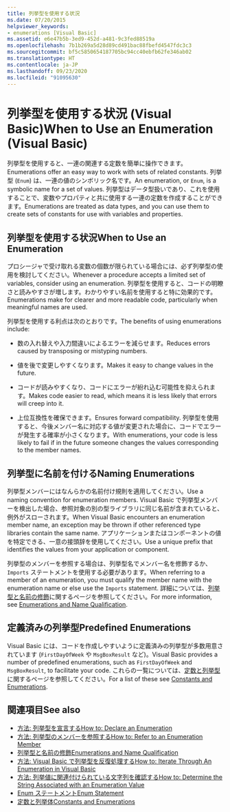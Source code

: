 ```yaml
---
title: 列挙型を使用する状況
ms.date: 07/20/2015
helpviewer_keywords:
- enumerations [Visual Basic]
ms.assetid: e6e47b5b-3ed9-452d-a481-9c3fed88519a
ms.openlocfilehash: 7b1b269a5d28d89cd491bac88fbefd4547fdc3c3
ms.sourcegitcommit: bf5c5850654187705bc94cc40ebfb62fe346ab02
ms.translationtype: HT
ms.contentlocale: ja-JP
ms.lasthandoff: 09/23/2020
ms.locfileid: "91095630"
---
```

# <a name="when-to-use-an-enumeration-visual-basic"></a><span data-ttu-id="9d1c1-102">列挙型を使用する状況 (Visual Basic)</span><span class="sxs-lookup"><span data-stu-id="9d1c1-102">When to Use an Enumeration (Visual Basic)</span></span>

<span data-ttu-id="9d1c1-103">列挙型を使用すると、一連の関連する定数を簡単に操作できます。</span><span class="sxs-lookup"><span data-stu-id="9d1c1-103">Enumerations offer an easy way to work with sets of related constants.</span></span> <span data-ttu-id="9d1c1-104">列挙型 (`Enum`) は、一連の値のシンボリック名です。</span><span class="sxs-lookup"><span data-stu-id="9d1c1-104">An enumeration, or `Enum`, is a symbolic name for a set of values.</span></span> <span data-ttu-id="9d1c1-105">列挙型はデータ型扱いであり、これを使用することで、変数やプロパティと共に使用する一連の定数を作成することができます。</span><span class="sxs-lookup"><span data-stu-id="9d1c1-105">Enumerations are treated as data types, and you can use them to create sets of constants for use with variables and properties.</span></span>  
  
## <a name="when-to-use-an-enumeration"></a><span data-ttu-id="9d1c1-106">列挙型を使用する状況</span><span class="sxs-lookup"><span data-stu-id="9d1c1-106">When to Use an Enumeration</span></span>  

 <span data-ttu-id="9d1c1-107">プロシージャで受け取れる変数の個数が限られている場合には、必ず列挙型の使用を検討してください。</span><span class="sxs-lookup"><span data-stu-id="9d1c1-107">Whenever a procedure accepts a limited set of variables, consider using an enumeration.</span></span> <span data-ttu-id="9d1c1-108">列挙型を使用すると、コードの明瞭さと読みやすさが増します。わかりやすい名前を使用すると特に効果的です。</span><span class="sxs-lookup"><span data-stu-id="9d1c1-108">Enumerations make for clearer and more readable code, particularly when meaningful names are used.</span></span>  
  
 <span data-ttu-id="9d1c1-109">列挙型を使用する利点は次のとおりです。</span><span class="sxs-lookup"><span data-stu-id="9d1c1-109">The benefits of using enumerations include:</span></span>  
  
- <span data-ttu-id="9d1c1-110">数の入れ替えや入力間違いによるエラーを減らせます。</span><span class="sxs-lookup"><span data-stu-id="9d1c1-110">Reduces errors caused by transposing or mistyping numbers.</span></span>  
  
- <span data-ttu-id="9d1c1-111">値を後で変更しやすくなります。</span><span class="sxs-lookup"><span data-stu-id="9d1c1-111">Makes it easy to change values in the future.</span></span>  
  
- <span data-ttu-id="9d1c1-112">コードが読みやすくなり、コードにエラーが紛れ込む可能性を抑えられます。</span><span class="sxs-lookup"><span data-stu-id="9d1c1-112">Makes code easier to read, which means it is less likely that errors will creep into it.</span></span>  
  
- <span data-ttu-id="9d1c1-113">上位互換性を確保できます。</span><span class="sxs-lookup"><span data-stu-id="9d1c1-113">Ensures forward compatibility.</span></span> <span data-ttu-id="9d1c1-114">列挙型を使用すると、今後メンバー名に対応する値が変更された場合に、コードでエラーが発生する確率が小さくなります。</span><span class="sxs-lookup"><span data-stu-id="9d1c1-114">With enumerations, your code is less likely to fail if in the future someone changes the values corresponding to the member names.</span></span>  
  
## <a name="naming-enumerations"></a><span data-ttu-id="9d1c1-115">列挙型に名前を付ける</span><span class="sxs-lookup"><span data-stu-id="9d1c1-115">Naming Enumerations</span></span>  

 <span data-ttu-id="9d1c1-116">列挙型メンバーにはなんらかの名前付け規則を適用してください。</span><span class="sxs-lookup"><span data-stu-id="9d1c1-116">Use a naming convention for enumeration members.</span></span> <span data-ttu-id="9d1c1-117">Visual Basic で列挙型メンバーを検出した場合、参照対象の別の型ライブラリに同じ名前が含まれていると、例外がスローされます。</span><span class="sxs-lookup"><span data-stu-id="9d1c1-117">When Visual Basic encounters an enumeration member name, an exception may be thrown if other referenced type libraries contain the same name.</span></span> <span data-ttu-id="9d1c1-118">アプリケーションまたはコンポーネントの値を特定できる、一意の接頭辞を使用してください。</span><span class="sxs-lookup"><span data-stu-id="9d1c1-118">Use a unique prefix that identifies the values from your application or component.</span></span>  
  
 <span data-ttu-id="9d1c1-119">列挙型のメンバーを参照する場合は、列挙型名でメンバー名を修飾するか、`Imports` ステートメントを使用する必要があります。</span><span class="sxs-lookup"><span data-stu-id="9d1c1-119">When referring to a member of an enumeration, you must qualify the member name with the enumeration name or else use the `Imports` statement.</span></span> <span data-ttu-id="9d1c1-120">詳細については、[列挙型と名前の修飾](enumerations-and-name-qualification.md)に関するページを参照してください。</span><span class="sxs-lookup"><span data-stu-id="9d1c1-120">For more information, see [Enumerations and Name Qualification](enumerations-and-name-qualification.md).</span></span>  
  
## <a name="predefined-enumerations"></a><span data-ttu-id="9d1c1-121">定義済みの列挙型</span><span class="sxs-lookup"><span data-stu-id="9d1c1-121">Predefined Enumerations</span></span>  

 <span data-ttu-id="9d1c1-122">Visual Basic には、コードを作成しやすいように定義済みの列挙型が多数用意されています (`FirstDayOfWeek` や `MsgBoxResult` など)。</span><span class="sxs-lookup"><span data-stu-id="9d1c1-122">Visual Basic provides a number of predefined enumerations, such as `FirstDayOfWeek` and `MsgBoxResult`, to facilitate your code.</span></span> <span data-ttu-id="9d1c1-123">これらの一覧については、[定数と列挙型](../../../language-reference/constants-and-enumerations.md)に関するページを参照してください。</span><span class="sxs-lookup"><span data-stu-id="9d1c1-123">For a list of these see [Constants and Enumerations](../../../language-reference/constants-and-enumerations.md).</span></span>  
  
## <a name="see-also"></a><span data-ttu-id="9d1c1-124">関連項目</span><span class="sxs-lookup"><span data-stu-id="9d1c1-124">See also</span></span>

- [<span data-ttu-id="9d1c1-125">方法: 列挙型を宣言する</span><span class="sxs-lookup"><span data-stu-id="9d1c1-125">How to: Declare an Enumeration</span></span>](how-to-declare-enumerations.md)
- [<span data-ttu-id="9d1c1-126">方法: 列挙型のメンバーを参照する</span><span class="sxs-lookup"><span data-stu-id="9d1c1-126">How to: Refer to an Enumeration Member</span></span>](how-to-refer-to-an-enumeration-member.md)
- [<span data-ttu-id="9d1c1-127">列挙型と名前の修飾</span><span class="sxs-lookup"><span data-stu-id="9d1c1-127">Enumerations and Name Qualification</span></span>](enumerations-and-name-qualification.md)
- [<span data-ttu-id="9d1c1-128">方法: Visual Basic で列挙型を反復処理する</span><span class="sxs-lookup"><span data-stu-id="9d1c1-128">How to: Iterate Through An Enumeration in Visual Basic</span></span>](how-to-iterate-through-an-enumeration.md)
- [<span data-ttu-id="9d1c1-129">方法: 列挙値に関連付けられている文字列を確認する</span><span class="sxs-lookup"><span data-stu-id="9d1c1-129">How to: Determine the String Associated with an Enumeration Value</span></span>](how-to-determine-the-string-associated-with-an-enumeration-value.md)
- [<span data-ttu-id="9d1c1-130">Enum ステートメント</span><span class="sxs-lookup"><span data-stu-id="9d1c1-130">Enum Statement</span></span>](../../../language-reference/statements/enum-statement.md)
- [<span data-ttu-id="9d1c1-131">定数と列挙体</span><span class="sxs-lookup"><span data-stu-id="9d1c1-131">Constants and Enumerations</span></span>](../../../language-reference/constants-and-enumerations.md)
